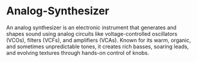 # Analog-Synthesizer
An analog synthesizer is an electronic instrument that generates and shapes sound using analog circuits like voltage-controlled oscillators (VCOs), filters (VCFs), and amplifiers (VCAs). Known for its warm, organic, and sometimes unpredictable tones, it creates rich basses, soaring leads, and evolving textures through hands-on control of knobs.
